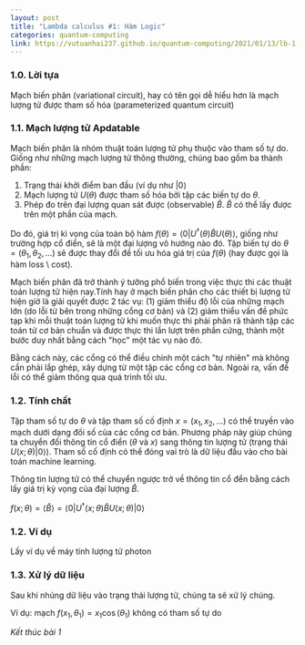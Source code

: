 ```yaml
---
layout: post
title: "Lambda calculus #1: Hàm Logic"
categories: quantum-computing
link: https://vutuanhai237.github.io/quantum-computing/2021/01/13/lb-1.html
---
```


### **1.0. Lời tựa**

Mạch biến phân (variational circuit), hay có tên gọi dễ hiểu hơn là mạch lượng tử được tham số hóa (parameterized quantum circuit)

### **1.1. Mạch lượng tử Apdatable**

Mạch biến phân là nhóm thuật toán lượng tử phụ thuộc vào tham số tự do. Giống như những mạch lượng tử thông thường, chúng bao gồm ba thành phần:
1. Trạng thái khởi điểm ban đầu (ví dụ như $|0\rangle$
2. Mạch lượng tử $U(\theta)$ được tham số hóa bởi tập các biến tự do $\theta$.
3. Phép đo trên đại lượng quan sát được (observable) $\hat{B}$. $\hat{B}$ có thể lấy được trên một phần của mạch.

Do đó, giá trị kì vọng của toàn bộ hàm $f(\theta)=\langle0|U^{\dagger}(\theta)\hat{B}U(\theta)\rangle$, giống như trường hợp cổ điển, sẽ là một đại lượng vô hướng nào đó. Tập biến tự do $\theta=(\theta_1,\theta_2,...)$ sẽ được thay đổi để tối ưu hóa giá trị của $f(\theta)$ (hay được gọi là hàm loss \ cost).

Mạch biến phân đã trở thành ý tưởng phổ biến trong việc thực thi các thuật toán lượng tử hiện nay.Tính hay ở mạch biến phân cho các thiết bị lượng tử hiện giờ là giải quyết được 2 tác vụ: (1) giảm thiểu độ lỗi của những mạch lớn (do lỗi từ bên trong những cổng cơ bản) và (2) giảm thiểu vấn đề phức tạp khi mỗi thuật toán lượng tử khi muốn thực thi phải phân rã thành tập các toán tử cơ bản chuẩn và được thực thi lần lượt trên phần cứng, thành một bước duy nhất bằng cách "học" một tác vụ nào đó.

Bằng cách này, các cổng có thể điều chỉnh một cách "tự nhiên" mà không cần phải lắp ghép, xây dựng từ một tập các cổng cơ bản. Ngoài ra, vấn đề lỗi có thể giảm thông qua quá trình tối ưu.

### **1.2. Tính chất**

Tập tham số tự do $\theta$ và tập tham số cố định $x=(x_1,x_2,...)$ có thể truyền vào mạch dưới dạng đối số của các cổng cơ bản. Phương pháp này giúp chúng ta chuyển đổi thông tin cổ điển ($\theta$ và $x$) sang thông tin lượng tử (trạng thái $U(x;\theta)|0\rangle$). Tham số cố định có thể đóng vai trò là dữ liệu đầu vào cho bài toán machine learning.

Thông tin lượng tử có thể chuyển ngược trở về thông tin cổ đển bằng cách lấy giá trị kỳ vọng của đại lượng $\hat{B}$.

$f(x;\theta)=\langle\hat{B}\rangle=\langle0|U^{\dagger}(x;\theta)\hat{B}U(x;\theta)|0\rangle$

### **1.2. Ví dụ**

Lấy ví dụ về máy tính lượng tử photon

### **1.3. Xử lý dữ liệu**

Sau khi nhúng dữ liệu vào trạng thái lượng tử, chúng ta sẽ xử lý chúng. 

Ví dụ: mạch $f(x_1,\theta_1)=x_1\cos(\theta_1)$ không có tham số tự do

*Kết thúc bài 1*



